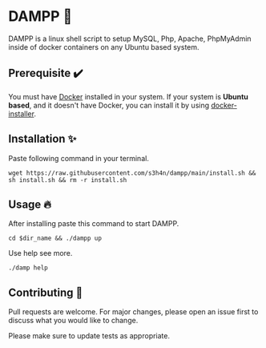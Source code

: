 # DAMPP 🚢

DAMPP is a linux shell script to setup MySQL, Php, Apache, PhpMyAdmin inside of docker containers on any Ubuntu based system.

## Prerequisite ✔️

You must have <a href="https://docs.docker.com/engine/install/ubuntu/" target="_blank">Docker</a> installed in your system.
If your system is **Ubuntu based**, and it doesn't have Docker, you can install it by using <a href="https://github.com/s4nduni/docker-installer.git" target="_blank">docker-installer</a>. 

## Installation ✨

Paste following command in your terminal.
```
wget https://raw.githubusercontent.com/s3h4n/dampp/main/install.sh && sh install.sh && rm -r install.sh
```

## Usage 🔥

After installing paste this command to start DAMPP.
```
cd $dir_name && ./dampp up
```
Use help see more.
```
./damp help
```

## Contributing 🤝

Pull requests are welcome. For major changes, please open an issue first to discuss what you would like to change.

Please make sure to update tests as appropriate.
